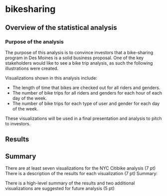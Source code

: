 # bikesharing

## Overview of the statistical analysis
### Purpose of the analysis

The purpose of this analysis is to convince investors that a bike-sharing program in Des Moines is a solid business proposal. One of the key stakeholders would like to see a bike trip analysis, as such the following illustrations were created.

Visualizations shown in this analysis include:
- The length of time that bikes are checked out for all riders and genders.
- The number of bike trips for all riders and genders for each hour of each day of the week.
- The number of bike trips for each type of user and gender for each day of the week.

These visualizations will be used in a final presentation and analysis to pitch to investors.

## Results

## Summary



There are at least seven visualizations for the NYC Citibike analysis (7 pt)
There is a description of the results for each visualization (7 pt)
Summary:

There is a high-level summary of the results and two additional visualizations are suggested for future analysis (5 pt)
